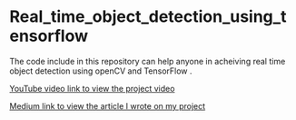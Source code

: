 # Real_time_object_detection_using_tensorflow

The code include in this repository can help anyone in acheiving real time object
detection using openCV and TensorFlow .

[YouTube video link to view the project video](https://youtu.be/Ic2zxAzioNQ)

[Medium link to view the article I wrote on my project](https://medium.com/@naveenmanwani/real-time-object-detection-with-tensorflow-detection-model-e7fd20421d5d)
